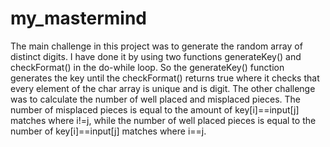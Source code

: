 # my_mastermind

The main challenge in this project was to generate the random array of distinct digits.
I have done it by using two functions generateKey() and checkFormat() in the do-while loop. So the generateKey()
function generates the key until the checkFormat() returns true where it checks that every element of the char
array is unique and is digit. 
The other challenge was to calculate the number of well placed and misplaced pieces. The number of misplaced
pieces is equal to the amount of key[i]==input[j] matches where i!=j, while the number
of well placed pieces is equal to the number of key[i]==input[j] matches where i==j.
